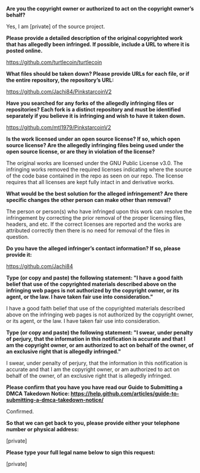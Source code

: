 **Are you the copyright owner or authorized to act on the copyright owner’s behalf?**  

Yes, I am [private] of the source project.

**Please provide a detailed description of the original copyrighted work that has allegedly been infringed. If possible, include a URL to where it is posted online.**  

https://github.com/turtlecoin/turtlecoin

**What files should be taken down? Please provide URLs for each file, or if the entire repository, the repository’s URL:**  

https://github.com/Jachi84/PinkstarcoinV2

**Have you searched for any forks of the allegedly infringing files or repositories? Each fork is a distinct repository and must be identified separately if you believe it is infringing and wish to have it taken down.**  

https://github.com/mtl1979/PinkstarcoinV2

**Is the work licensed under an open source license? If so, which open source license? Are the allegedly infringing files being used under the open source license, or are they in violation of the license?**

The original works are licensed under the GNU Public License v3.0. The infringing works removed the required licenses indicating where the source of the code base contained in the repo as seen on our repo. The license requires that all licenses are kept fully intact in and derivative works.

**What would be the best solution for the alleged infringement? Are there specific changes the other person can make other than removal?**

The person or person(s) who have infringed upon this work can resolve the infringement by correcting the prior removal of the proper licensing files, headers, and etc. If the correct licenses are reported and the works are attributed correctly then there is no need for removal of the files in question.

**Do you have the alleged infringer’s contact information? If so, please provide it:**

https://github.com/Jachi84

**Type (or copy and paste) the following statement: "I have a good faith belief that use of the copyrighted materials described above on the infringing web pages is not authorized by the copyright owner, or its agent, or the law. I have taken fair use into consideration."**

I have a good faith belief that use of the copyrighted materials described above on the infringing web pages is not authorized by the copyright owner, or its agent, or the law. I have taken fair use into consideration.

**Type (or copy and paste) the following statement: "I swear, under penalty of perjury, that the information in this notification is accurate and that I am the copyright owner, or am authorized to act on behalf of the owner, of an exclusive right that is allegedly infringed."**

I swear, under penalty of perjury, that the information in this notification is accurate and that I am the copyright owner, or am authorized to act on behalf of the owner, of an exclusive right that is allegedly infringed.

**Please confirm that you have you have read our Guide to Submitting a DMCA Takedown Notice: https://help.github.com/articles/guide-to-submitting-a-dmca-takedown-notice/**

Confirmed.

**So that we can get back to you, please provide either your telephone number or physical address:**  

[private]

**Please type your full legal name below to sign this request:**  

[private]
